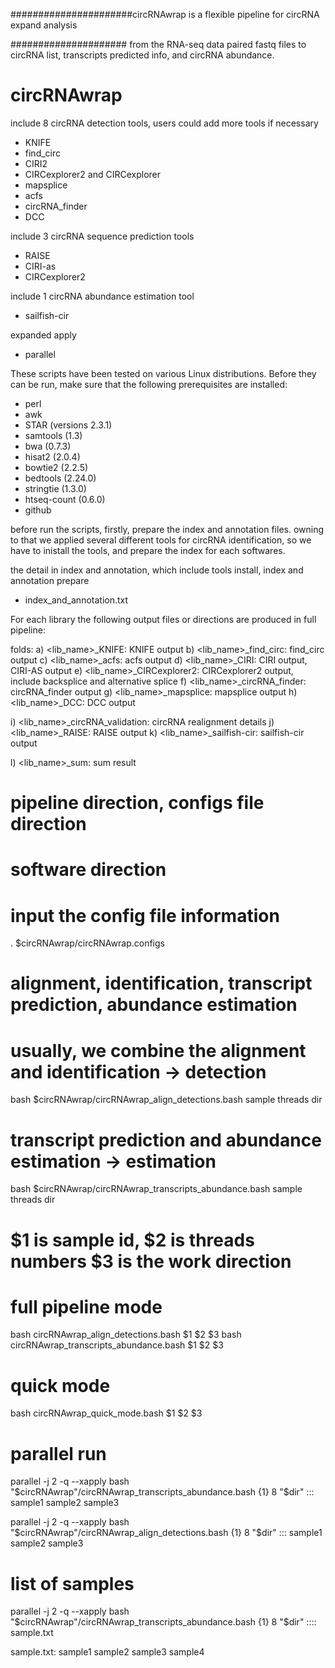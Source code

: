 ######################circRNAwrap is a flexible pipeline for circRNA expand analysis

##################### from the RNA-seq data paired fastq files to circRNA list, transcripts predicted info, and circRNA abundance. 


circRNAwrap
==============



include 8 circRNA detection tools, users could add more tools if necessary
 - KNIFE
 - find_circ
 - CIRI2
 - CIRCexplorer2 and CIRCexplorer
 - mapsplice
 - acfs
 - circRNA_finder
 - DCC

include 3 circRNA sequence prediction tools
 - RAISE
 - CIRI-as
 - CIRCexplorer2
 
include 1 circRNA abundance estimation tool
 - sailfish-cir

expanded apply
 - parallel
 


These scripts have been tested on various Linux distributions. Before they can be run, make sure that the following prerequisites are installed:
 - perl
 - awk
 - STAR (versions 2.3.1)
 - samtools (1.3)
 - bwa (0.7.3)
 - hisat2 (2.0.4)
 - bowtie2 (2.2.5)
 - bedtools (2.24.0)
 - stringtie (1.3.0)
 - htseq-count (0.6.0)
 - github


before run the scripts, firstly, prepare the index and annotation files. owning to that we applied several different tools for circRNA identification, so we have to inistall the tools, and prepare the index for each softwares.

the detail in index and annotation, which include tools install, index and annotation prepare  
- index_and_annotation.txt



For each library the following output files or directions are produced in full pipeline:

folds:
a) <lib_name>_KNIFE:                KNIFE output
b) <lib_name>_find_circ:            find_circ output
c) <lib_name>_acfs:                 acfs output
d) <lib_name>_CIRI:                 CIRI output, CIRI-AS output
e) <lib_name>_CIRCexplorer2:        CIRCexplorer2 output, include backsplice and alternative splice
f) <lib_name>_circRNA_finder:       circRNA_finder output
g) <lib_name>_mapsplice:            mapsplice output
h) <lib_name>_DCC:                  DCC output

i) <lib_name>_circRNA_validation:   circRNA realignment details
j) <lib_name>_RAISE:                RAISE output
k) <lib_name>_sailfish-cir:         sailfish-cir output

l) <lib_name>_sum:                  sum result



# pipeline direction, configs file direction
# software direction
# input the config file information
. $circRNAwrap/circRNAwrap.configs


# alignment, identification, transcript prediction, abundance estimation
# usually, we combine the alignment and identification -> detection

bash $circRNAwrap/circRNAwrap_align_detections.bash sample threads dir

# transcript prediction and abundance estimation -> estimation

bash $circRNAwrap/circRNAwrap_transcripts_abundance.bash sample threads dir

# $1 is sample id, $2 is threads numbers $3 is the work direction


# full pipeline mode

bash circRNAwrap_align_detections.bash $1 $2 $3
bash circRNAwrap_transcripts_abundance.bash $1 $2 $3

# quick mode

bash circRNAwrap_quick_mode.bash $1 $2 $3


# parallel run
parallel -j 2 -q --xapply bash "$circRNAwrap"/circRNAwrap_transcripts_abundance.bash {1} 8 "$dir" ::: sample1 sample2 sample3

parallel -j 2 -q --xapply bash "$circRNAwrap"/circRNAwrap_align_detections.bash {1} 8 "$dir" ::: sample1 sample2 sample3

# list of samples
parallel -j 2 -q --xapply bash "$circRNAwrap"/circRNAwrap_transcripts_abundance.bash {1} 8 "$dir" :::: sample.txt

sample.txt: 
sample1
sample2
sample3
sample4